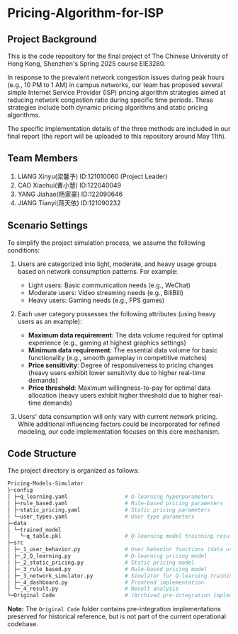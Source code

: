 # Pricing-Algorithm-for-ISP

## Project Background
This is the code repository for the final project of The Chinese University of Hong Kong, Shenzhen's Spring 2025 course EIE3280. 

In response to the prevalent network congestion issues during peak hours (e.g., 10 PM to 1 AM) in campus networks, our team has proposed several simple Internet Service Provider (ISP) pricing algorithm strategies aimed at reducing network congestion ratio during specific time periods. These strategies include both dynamic pricing algorithms and static pricing algorithms. 

The specific implementation details of the three methods are included in our final report (the report will be uploaded to this repository around May 11th).

## Team Members
1. LIANG Xinyu(梁馨予)   ID:121010060 (Project Leader)
2. CAO Xiaohui(曹小慧)   ID:122040049
3. YANG Jiahao(杨家豪)   ID:122090646
4. JIANG Tianyi(蒋天依)  ID:121090232

## Scenario Settings
To simplify the project simulation process, we assume the following conditions:
1. Users are categorized into light, moderate, and heavy usage groups based on network consumption patterns. For example:
   - Light users: Basic communication needs (e.g., WeChat)
   - Moderate users: Video streaming needs (e.g., BiliBili)
   - Heavy users: Gaming needs (e.g., FPS games)

2. Each user category possesses the following attributes (using heavy users as an example):
   - **Maximum data requirement**: The data volume required for optimal experience (e.g., gaming at highest graphics settings)
   - ​**Minimum data requirement**: The essential data volume for basic functionality (e.g., smooth gameplay in competitive matches)
   - ​**Price sensitivity**: Degree of responsiveness to pricing changes (heavy users exhibit lower sensitivity due to higher real-time demands)
   - ​**Price threshold**: Maximum willingness-to-pay for optimal data allocation (heavy users exhibit higher threshold due to higher real-time demands)

4. Users' data consumption will only vary with current network pricing. While additional influencing factors could be incorporated for refined modeling, our code implementation focuses on this core mechanism.

## Code Structure
The project directory is organized as follows:

```bash
Pricing-Models-Simulator
├─config
│ ├─q_learning.yaml                  # Q-learning hyperparameters
│ ├─rule_based.yaml                  # Rule-based pricing parameters
│ ├─static_pricing.yaml              # Static pricing parameters
│ └─user_types.yaml                  # User type parameters
├─data
│ └─trained_model
│   └─q_table.pkl                    # Q-learning model trainning results
├─src
│ ├─_1_user_behavior.py              # User behavior functions (data usage & satisfaction calculations)
│ ├─_2_Q_learning.py                 # Q-learning pricing model
│ ├─_2_static_pricing.py             # Static pricing model
│ ├─_3_rule_based.py                 # Rule-based pricing model
│ ├─_3_network_simulator.py          # Simulator for Q-learning training & model comparison
│ ├─_4_dashboard.py                  # Frontend implementation
│ └─_4_result.py                     # Result analysis
└─Original Code                      # (Archived pre-integration implementations - for documentation purposes only)
```

​**Note:​**​ The `Original Code` folder contains pre-integration implementations preserved for historical reference, but is not part of the current operational codebase.
